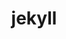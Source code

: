---
layout: categories
title: jekyll
permalink: /categories/jekyll/
categories: jekyll
pagination:
    enabled: true,
    category: jekyll
    permalink: /:num/
---